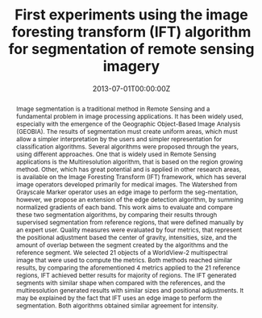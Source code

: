 ---
title: 'First experiments using the image foresting transform (IFT) algorithm for segmentation of remote sensing imagery'

# Authors
# If you created a profile for a user (e.g. the default `admin` user), write the username (folder name) here
# and it will be replaced with their full name and linked to their profile.
authors:
  - Anderson Reis Soares
  - Thales Sehn Körting
  - Leila Maria Garcia Fonseca

date: '2013-07-01T00:00:00Z'
doi: '10.3990/2.441'

# Schedule page publish date (NOT publication's date).
publishDate: '2024-02-20T00:00:00Z'

# Publication type.
# Accepts a single type but formatted as a YAML list (for Hugo requirements).
# Enter a publication type from the CSL standard.
publication_types: ['paper-conference']

# Publication name and optional abbreviated publication name.
publication: In *GEOBIA 2016 Conference*

abstract: Image segmentation is a traditional method in Remote Sensing and a fundamental problem in image processing applications. It has been widely used, especially with the emergence of the Geographic Object-Based Image Analysis (GEOBIA). The results of segmentation must create uniform areas, which must allow a simpler interpretation by the users and simpler representation for classification algorithms. Several algorithms were proposed through the years, using different approaches. One that is widely used in Remote Sensing applications is the Multiresolution algorithm, that is based on the region growing method. Other, which has great potential and is applied in other research areas, is available on the Image Foresting Transform (IFT) framework, which has several image operators developed primarily for medical images. The Watershed from Grayscale Marker operator uses an edge image to perform the seg-mentation, however, we propose an extension of the edge detection algorithm, by summing normalized gradients of each band. This work aims to evaluate and compare these two segmentation algorithms, by comparing their results through supervised segmentation from reference regions, that were defined manually by an expert user. Quality measures were evaluated by four metrics, that represent the positional adjustment based the center of gravity, intensities, size, and the amount of overlap between the segment created by the algorithms and the reference segment. We selected 21 objects of a WorldView-2 multispectral image that were used to compute the metrics. Both methods reached similar results, by comparing the aforementioned 4 metrics applied to the 21 reference regions, IFT achieved better results for majority of regions. The IFT generated segments with similar shape when compared with the references, and the multiresolution generated results with similar sizes and positional adjustments. It may be explained by the fact that IFT uses an edge image to perform the segmentation. Both algorithms obtained similar agreement for intensity.

tags:
- Graphs
- Image segmentation

# Display this page in the Featured widget?
featured: false
---